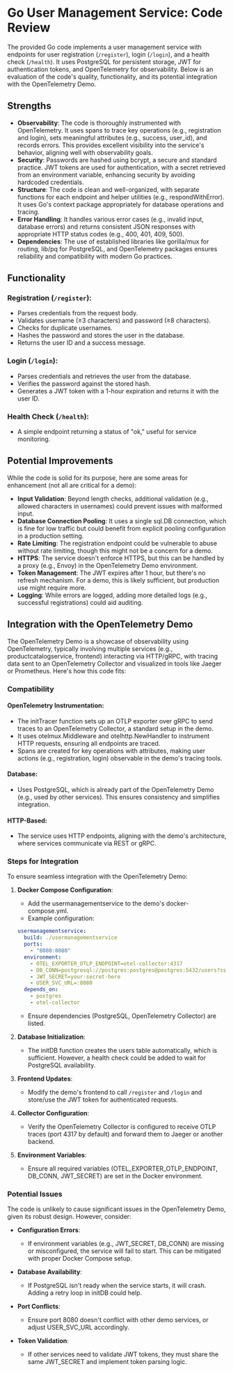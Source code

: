 # Go User Management Service: Code Review

The provided Go code implements a user management service with endpoints for user registration (`/register`), login (`/login`), and a health check (`/health`). It uses PostgreSQL for persistent storage, JWT for authentication tokens, and OpenTelemetry for observability. Below is an evaluation of the code's quality, functionality, and its potential integration with the OpenTelemetry Demo.

## Strengths

- **Observability**: The code is thoroughly instrumented with OpenTelemetry. It uses spans to trace key operations (e.g., registration and login), sets meaningful attributes (e.g., success, user_id), and records errors. This provides excellent visibility into the service's behavior, aligning well with observability goals.
- **Security**: Passwords are hashed using bcrypt, a secure and standard practice. JWT tokens are used for authentication, with a secret retrieved from an environment variable, enhancing security by avoiding hardcoded credentials.
- **Structure**: The code is clean and well-organized, with separate functions for each endpoint and helper utilities (e.g., respondWithError). It uses Go's context package appropriately for database operations and tracing.
- **Error Handling**: It handles various error cases (e.g., invalid input, database errors) and returns consistent JSON responses with appropriate HTTP status codes (e.g., 400, 401, 409, 500).
- **Dependencies**: The use of established libraries like gorilla/mux for routing, lib/pq for PostgreSQL, and OpenTelemetry packages ensures reliability and compatibility with modern Go practices.

## Functionality

### Registration (`/register`):
- Parses credentials from the request body.
- Validates username (≥3 characters) and password (≥8 characters).
- Checks for duplicate usernames.
- Hashes the password and stores the user in the database.
- Returns the user ID and a success message.

### Login (`/login`):
- Parses credentials and retrieves the user from the database.
- Verifies the password against the stored hash.
- Generates a JWT token with a 1-hour expiration and returns it with the user ID.

### Health Check (`/health`):
- A simple endpoint returning a status of "ok," useful for service monitoring.

## Potential Improvements

While the code is solid for its purpose, here are some areas for enhancement (not all are critical for a demo):

- **Input Validation**: Beyond length checks, additional validation (e.g., allowed characters in usernames) could prevent issues with malformed input.
- **Database Connection Pooling**: It uses a single sql.DB connection, which is fine for low traffic but could benefit from explicit pooling configuration in a production setting.
- **Rate Limiting**: The registration endpoint could be vulnerable to abuse without rate limiting, though this might not be a concern for a demo.
- **HTTPS**: The service doesn't enforce HTTPS, but this can be handled by a proxy (e.g., Envoy) in the OpenTelemetry Demo environment.
- **Token Management**: The JWT expires after 1 hour, but there's no refresh mechanism. For a demo, this is likely sufficient, but production use might require more.
- **Logging**: While errors are logged, adding more detailed logs (e.g., successful registrations) could aid auditing.

## Integration with the OpenTelemetry Demo

The OpenTelemetry Demo is a showcase of observability using OpenTelemetry, typically involving multiple services (e.g., productcatalogservice, frontend) interacting via HTTP/gRPC, with tracing data sent to an OpenTelemetry Collector and visualized in tools like Jaeger or Prometheus. Here's how this code fits:

### Compatibility

#### OpenTelemetry Instrumentation:
- The initTracer function sets up an OTLP exporter over gRPC to send traces to an OpenTelemetry Collector, a standard setup in the demo.
- It uses otelmux.Middleware and otelhttp.NewHandler to instrument HTTP requests, ensuring all endpoints are traced.
- Spans are created for key operations with attributes, making user actions (e.g., registration, login) observable in the demo's tracing tools.

#### Database:
- Uses PostgreSQL, which is already part of the OpenTelemetry Demo (e.g., used by other services). This ensures consistency and simplifies integration.

#### HTTP-Based:
- The service uses HTTP endpoints, aligning with the demo's architecture, where services communicate via REST or gRPC.

### Steps for Integration

To ensure seamless integration with the OpenTelemetry Demo:

1. **Docker Compose Configuration**:
   - Add the usermanagementservice to the demo's docker-compose.yml.
   - Example configuration:
   ```yaml
   usermanagementservice:
     build: ./usermanagementservice
     ports:
       - "8080:8080"
     environment:
       - OTEL_EXPORTER_OTLP_ENDPOINT=otel-collector:4317
       - DB_CONN=postgresql://postgres:postgres@postgres:5432/users?sslmode=disable
       - JWT_SECRET=your-secret-here
       - USER_SVC_URL=:8080
     depends_on:
       - postgres
       - otel-collector
   ```
   - Ensure dependencies (PostgreSQL, OpenTelemetry Collector) are listed.

2. **Database Initialization**:
   - The initDB function creates the users table automatically, which is sufficient. However, a health check could be added to wait for PostgreSQL availability.

3. **Frontend Updates**:
   - Modify the demo's frontend to call `/register` and `/login` and store/use the JWT token for authenticated requests.

4. **Collector Configuration**:
   - Verify the OpenTelemetry Collector is configured to receive OTLP traces (port 4317 by default) and forward them to Jaeger or another backend.

5. **Environment Variables**:
   - Ensure all required variables (OTEL_EXPORTER_OTLP_ENDPOINT, DB_CONN, JWT_SECRET) are set in the Docker environment.

### Potential Issues

The code is unlikely to cause significant issues in the OpenTelemetry Demo, given its robust design. However, consider:

- **Configuration Errors**:
  - If environment variables (e.g., JWT_SECRET, DB_CONN) are missing or misconfigured, the service will fail to start. This can be mitigated with proper Docker Compose setup.

- **Database Availability**:
  - If PostgreSQL isn't ready when the service starts, it will crash. Adding a retry loop in initDB could help.

- **Port Conflicts**:
  - Ensure port 8080 doesn't conflict with other demo services, or adjust USER_SVC_URL accordingly.

- **Token Validation**:
  - If other services need to validate JWT tokens, they must share the same JWT_SECRET and implement token parsing logic.
